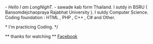 *- Hello I am LongNighT. -*
sawade kab form Thailand.
I sutdy in BSRU ( Bansomdejchaopraya Rajabhat University ).
I sutdy Computer Science.
Coding foundation : HTML , PHP , C++ , C# and Other.

\* I'm practicing Coding. */

** thanks for watching **
[Facebook](https://www.facebook.com/profile.php?id=100057063708306)
